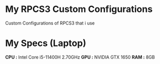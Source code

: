 # My RPCS3 Custom Configurations
Custom Configurations of RPCS3 that i use

# My Specs (Laptop)
**CPU :** Intel Core i5-11400H 2.70GHz
**GPU :** NVIDIA GTX 1650
**RAM :** 8GB

